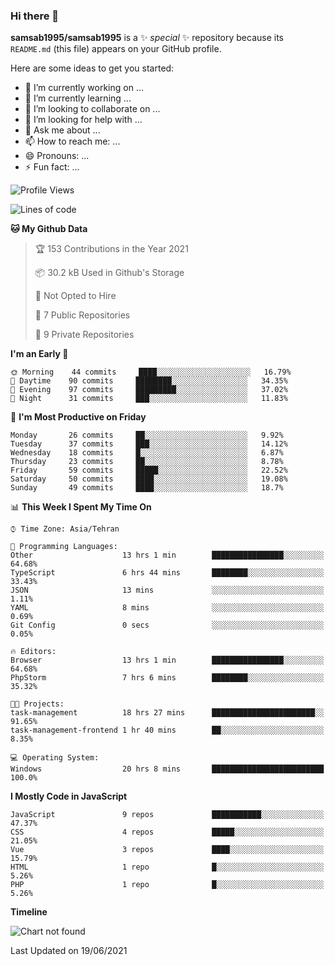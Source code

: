 ### Hi there 👋

**samsab1995/samsab1995** is a ✨ _special_ ✨ repository because its `README.md` (this file) appears on your GitHub profile.

Here are some ideas to get you started:

- 🔭 I’m currently working on ...
- 🌱 I’m currently learning ...
- 👯 I’m looking to collaborate on ...
- 🤔 I’m looking for help with ...
- 💬 Ask me about ...
- 📫 How to reach me: ...
- 😄 Pronouns: ...
- ⚡ Fun fact: ...

<!--START_SECTION:waka-->
![Profile Views](http://img.shields.io/badge/Profile%20Views-0-blue)

![Lines of code](https://img.shields.io/badge/From%20Hello%20World%20I%27ve%20Written-314245%20lines%20of%20code-blue)

**🐱 My Github Data** 

> 🏆 153 Contributions in the Year 2021
 > 
> 📦 30.2 kB Used in Github's Storage 
 > 
> 🚫 Not Opted to Hire
 > 
> 📜 7 Public Repositories 
 > 
> 🔑 9 Private Repositories  
 > 
**I'm an Early 🐤** 

```text
🌞 Morning    44 commits     ████░░░░░░░░░░░░░░░░░░░░░   16.79% 
🌆 Daytime    90 commits     ████████░░░░░░░░░░░░░░░░░   34.35% 
🌃 Evening    97 commits     █████████░░░░░░░░░░░░░░░░   37.02% 
🌙 Night      31 commits     ███░░░░░░░░░░░░░░░░░░░░░░   11.83%

```
📅 **I'm Most Productive on Friday** 

```text
Monday       26 commits     ██░░░░░░░░░░░░░░░░░░░░░░░   9.92% 
Tuesday      37 commits     ███░░░░░░░░░░░░░░░░░░░░░░   14.12% 
Wednesday    18 commits     █░░░░░░░░░░░░░░░░░░░░░░░░   6.87% 
Thursday     23 commits     ██░░░░░░░░░░░░░░░░░░░░░░░   8.78% 
Friday       59 commits     █████░░░░░░░░░░░░░░░░░░░░   22.52% 
Saturday     50 commits     ████░░░░░░░░░░░░░░░░░░░░░   19.08% 
Sunday       49 commits     ████░░░░░░░░░░░░░░░░░░░░░   18.7%

```


📊 **This Week I Spent My Time On** 

```text
⌚︎ Time Zone: Asia/Tehran

💬 Programming Languages: 
Other                    13 hrs 1 min        ████████████████░░░░░░░░░   64.68% 
TypeScript               6 hrs 44 mins       ████████░░░░░░░░░░░░░░░░░   33.43% 
JSON                     13 mins             ░░░░░░░░░░░░░░░░░░░░░░░░░   1.11% 
YAML                     8 mins              ░░░░░░░░░░░░░░░░░░░░░░░░░   0.69% 
Git Config               0 secs              ░░░░░░░░░░░░░░░░░░░░░░░░░   0.05%

🔥 Editors: 
Browser                  13 hrs 1 min        ████████████████░░░░░░░░░   64.68% 
PhpStorm                 7 hrs 6 mins        ████████░░░░░░░░░░░░░░░░░   35.32%

🐱‍💻 Projects: 
task-management          18 hrs 27 mins      ███████████████████████░░   91.65% 
task-management-frontend 1 hr 40 mins        ██░░░░░░░░░░░░░░░░░░░░░░░   8.35%

💻 Operating System: 
Windows                  20 hrs 8 mins       █████████████████████████   100.0%

```

**I Mostly Code in JavaScript** 

```text
JavaScript               9 repos             ███████████░░░░░░░░░░░░░░   47.37% 
CSS                      4 repos             █████░░░░░░░░░░░░░░░░░░░░   21.05% 
Vue                      3 repos             ████░░░░░░░░░░░░░░░░░░░░░   15.79% 
HTML                     1 repo              █░░░░░░░░░░░░░░░░░░░░░░░░   5.26% 
PHP                      1 repo              █░░░░░░░░░░░░░░░░░░░░░░░░   5.26%

```


**Timeline**

![Chart not found](https://raw.githubusercontent.com/samsab1995/samsab1995/main/charts/bar_graph.png) 


 Last Updated on 19/06/2021
<!--END_SECTION:waka-->
